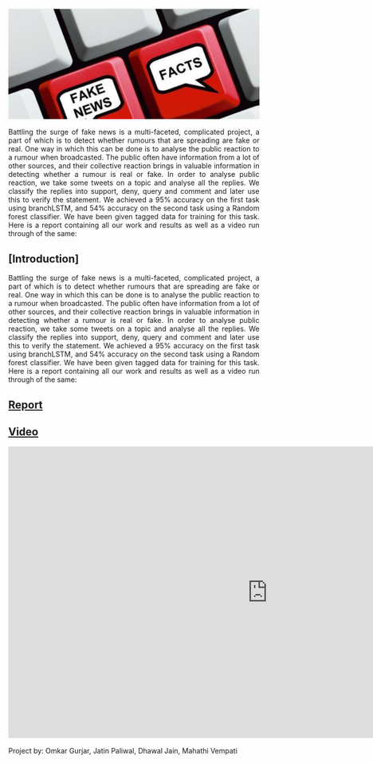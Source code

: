 
![Rumours](rumours.png)

<div style="text-align: justify"> 
Battling the surge of fake news is a multi-faceted, complicated project, a part of which is to detect whether rumours that are spreading are fake or real. One way in which this can be done is to analyse the public reaction to a rumour when broadcasted. The public often have information from a lot of other sources, and their collective reaction brings in valuable information in detecting whether a rumour is real or fake.
In order to analyse public reaction, we take some tweets on a topic and analyse all the replies. We classify the replies into support, deny, query and comment and later use this to verify the statement.
We achieved a 95% accuracy on the first task using branchLSTM, and 54% accuracy on the second task using a Random forest classifier. 
We have been given tagged data for training for this task. Here is a report containing all our work and results as well as a video run through of the same:
 </div> 

## [Introduction]
<div style="text-align: justify"> 
Battling the surge of fake news is a multi-faceted, complicated project, a part of which is to detect whether rumours that are spreading are fake or real. One way in which this can be done is to analyse the public reaction to a rumour when broadcasted. The public often have information from a lot of other sources, and their collective reaction brings in valuable information in detecting whether a rumour is real or fake.
In order to analyse public reaction, we take some tweets on a topic and analyse all the replies. We classify the replies into support, deny, query and comment and later use this to verify the statement.
We achieved a 95% accuracy on the first task using branchLSTM, and 54% accuracy on the second task using a Random forest classifier. 
We have been given tagged data for training for this task. Here is a report containing all our work and results as well as a video run through of the same:
 </div> 

## [Report](IRE_final.pdf)
## [Video](https://youtu.be/UysOJ0RfoMQ)

<p align="center"><iframe width="1040" height="585" src="https://www.youtube.com/embed/UysOJ0RfoMQ" frameborder="0" allow="accelerometer; autoplay; encrypted-media; gyroscope; picture-in-picture" allowfullscreen></iframe></p>

Project by: Omkar Gurjar, Jatin Paliwal, Dhawal Jain, Mahathi Vempati
